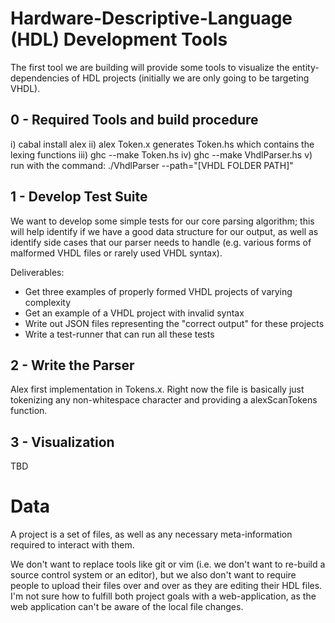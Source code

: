 # Hardware-Descriptive-Language (HDL) Development Tools

The first tool we are building will provide some tools to visualize the entity-dependencies
of HDL projects (initially we are only going to be targeting VHDL).


## 0 - Required Tools and build procedure
i) cabal install alex
ii) alex Token.x generates Token.hs which contains the lexing functions
iii) ghc --make Token.hs
iv) ghc --make VhdlParser.hs
v) run with the command: ./VhdlParser --path="[VHDL FOLDER PATH]"


## 1 - Develop Test Suite

We want to develop some simple tests for our core parsing algorithm; this will
help identify if we have a good data structure for our output, as well as
identify side cases that our parser needs to handle (e.g. various forms of
malformed VHDL files or rarely used VHDL syntax).

Deliverables:

- Get three examples of properly formed VHDL projects of varying complexity
- Get an example of a VHDL project with invalid syntax
- Write out JSON files representing the "correct output" for these projects
- Write a test-runner that can run all these tests

## 2 - Write the Parser

Alex first implementation in Tokens.x. Right now the file is basically just tokenizing any non-whitespace character and providing a alexScanTokens function.

## 3 - Visualization

TBD

# Data

A project is a set of files, as well as any necessary meta-information required to interact with them.

We don't want to replace tools like git or vim (i.e. we don't want to re-build a source control system or an editor), but we also don't want to require people to upload their files over and over as they are editing their HDL files.  I'm not sure how to fulfill both project goals with a web-application, as the web application can't be aware of the local file changes.


